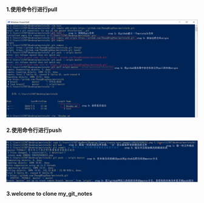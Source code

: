 #### 1.使用命令行进行pull



![1562321626211](1562321626211.png)



#### 2.使用命令行进行push



![1562322568466](1562322568466.png)



#### 3.welcome to clone my_git_notes



